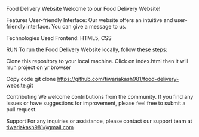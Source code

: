 Food Delivery Website
Welcome to our Food Delivery Website! 


Features
User-friendly Interface: Our website offers an intuitive and user-friendly interface.
You can give a message to us.


Technologies Used
Frontend: HTML5, CSS

RUN
To run the Food Delivery Website locally, follow these steps:

Clone this repository to your local machine.
Click on index.html then it will rrun project on yr browser

Copy code
git clone https://github.com/tiwariakash981/food-delivery-website.git




Contributing
We welcome contributions from the community. If you find any issues or have suggestions for improvement, please feel free to submit a pull request.

Support
For any inquiries or assistance, please contact our support team at tiwariakash981@gmail.com
